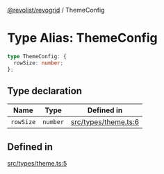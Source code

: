 [@revolist/revogrid](README.md) / ThemeConfig

# Type Alias: ThemeConfig

```ts
type ThemeConfig: {
  rowSize: number;
};
```

## Type declaration

| Name | Type | Defined in |
| ------ | ------ | ------ |
| `rowSize` | `number` | [src/types/theme.ts:6](https://github.com/revolist/revogrid/blob/13653d8ee505d63a363463d1b61354eec56320a1/src/types/theme.ts#L6) |

## Defined in

[src/types/theme.ts:5](https://github.com/revolist/revogrid/blob/13653d8ee505d63a363463d1b61354eec56320a1/src/types/theme.ts#L5)

